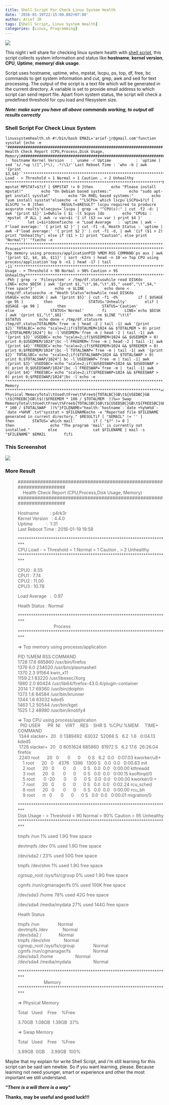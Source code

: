 ```yaml
---
title: Shell Script For Check Linux System Health
date: '2016-01-19T22:15:00.002+07:00'
author: Arief JR
tags: [Shell Script, Linux System Health]
categories: [Linux, Programming]
---
```


![](https://1.bp.blogspot.com/-JrmJyuMKfZo/VpM9sMjasLI/AAAAAAAACtM/0Sm9C3oW6F0/s1600/linux_mono_logo_alt_by_edrp96-d5bqe8i.png)

This night i will share for checking linux system health with [shell script](https://tuxnoob.com/tags/shell-script), this script collects system information and status like **hostname**, **kernel version**, **CPU**, **Uptime**, **memory/ disk usage**.  

Script uses hostname, uptime, who, mpstat, lscpu, ps, top, df, free, bc commands to get system information and cut, grep, awk and sed for text processing. The output of the script is a text file which will be generated in the current directory. A variable is set to provide email address to which script can send report file. Apart from system status, the script will check a predefined threshold for cpu load and filesystem size.  

_**Note: make sure you have all above commands working, to output all results correctly**_  


### Shell Script For Check Linux System

```
linuxsystemhealth.sh #!/bin/bash EMAIL='arief-jr@gmail.com'function sysstat {echo -e "#####################################################################    Health Check Report (CPU,Process,Disk Usage, Memory)#####################################################################Hostname         : `hostname`Kernel Version   : `uname -r`Uptime           : `uptime | sed 's/.*up \([^,]*\), .*/\1/'`Last Reboot Time : `who -b | awk '{print $3,$4}'`*********************************************************************CPU Load - > Threshold < 1 Normal > 1 Caution , > 2 Unhealthy *********************************************************************"MPSTAT=`which mpstat`MPSTAT=$?if [ $MPSTAT != 0 ]then        echo "Please install mpstat!"        echo "On Debian based systems:"        echo "sudo apt-get install sysstat"        echo "On RHEL based systems:"        echo "yum install sysstat"elseecho -e ""LSCPU=`which lscpu`LSCPU=$?if [ $LSCPU != 0 ]then        RESULT=$RESULT" lscpu required to producre acqurate reults"elsecpus=`lscpu | grep -e "^CPU(s):" | cut -f2 -d: | awk '{print $1}'`i=0while [ $i -lt $cpus ]do        echo "CPU$i : `mpstat -P ALL | awk -v var=$i '{ if ($3 == var ) print $4 }' `"        let i=$i+1donefiecho -e "Load Average   : `uptime | awk -F'load average:' '{ print $2 }' | cut -f1 -d,`Heath Status : `uptime | awk -F'load average:' '{ print $2 }' | cut -f1 -d, | awk '{if ($1 > 2) print "Unhealthy"; else if ($1 > 1) print "Caution"; else print "Normal"}'`"fiecho -e "*********************************************************************                             Process*********************************************************************=> Top memory using processs/applicationPID %MEM RSS COMMAND`ps aux | awk '{print $2, $4, $6, $11}' | sort -k3rn | head -n 10`=> Top CPU using process/application`top b -n1 | head -17 | tail -11`*********************************************************************Disk Usage - > Threshold < 90 Normal > 90% Caution > 95 Unhealthy*********************************************************************"df -Pkh | grep -v 'Filesystem' > /tmp/df.statuswhile read DISKdo        LINE=`echo $DISK | awk '{print $1,"\t",$6,"\t",$5," used","\t",$4," free space"}'`        echo -e $LINE         echo done < /tmp/df.statusecho -e "Heath Status"echowhile read DISKdo        USAGE=`echo $DISK | awk '{print $5}' | cut -f1 -d%`        if [ $USAGE -ge 95 ]         then                STATUS='Unhealty'        elif [ $USAGE -ge 90 ]        then                STATUS='Caution'        else                STATUS='Normal'        fi        LINE=`echo $DISK | awk '{print $1,"\t",$6}'`        echo -ne $LINE "\t\t" $STATUS        echo done < /tmp/df.statusrm /tmp/df.statusTOTALMEM=`free -m | head -2 | tail -1| awk '{print $2}'`TOTALBC=`echo "scale=2;if($TOTALMEM<1024 && $TOTALMEM > 0) print 0;$TOTALMEM/1024"| bc -l`USEDMEM=`free -m | head -2 | tail -1| awk '{print $3}'`USEDBC=`echo "scale=2;if($USEDMEM<1024 && $USEDMEM > 0) print 0;$USEDMEM/1024"|bc -l`FREEMEM=`free -m | head -2 | tail -1| awk '{print $4}'`FREEBC=`echo "scale=2;if($FREEMEM<1024 && $FREEMEM > 0) print 0;$FREEMEM/1024"|bc -l`TOTALSWAP=`free -m | tail -1| awk '{print $2}'`TOTALSBC=`echo "scale=2;if($TOTALSWAP<1024 && $TOTALSWAP > 0) print 0;$TOTALSWAP/1024"| bc -l`USEDSWAP=`free -m | tail -1| awk '{print $3}'`USEDSBC=`echo "scale=2;if($USEDSWAP<1024 && $USEDSWAP > 0) print 0;$USEDSWAP/1024"|bc -l`FREESWAP=`free -m |  tail -1| awk '{print $4}'`FREESBC=`echo "scale=2;if($FREESWAP<1024 && $FREESWAP > 0) print 0;$FREESWAP/1024"|bc -l`echo -e "*********************************************************************                     Memory *********************************************************************=> Physical MemoryTotal\tUsed\tFree\t%Free${TOTALBC}GB\t${USEDBC}GB \t${FREEBC}GB\t$(($FREEMEM * 100 / $TOTALMEM  ))%=> Swap MemoryTotal\tUsed\tFree\t%Free${TOTALSBC}GB\t${USEDSBC}GB\t${FREESBC}GB\t$(($FREESWAP * 100 / $TOTALSWAP  ))%"}FILENAME="health-`hostname`-`date +%y%m%d`-`date +%H%M`.txt"sysstat > $FILENAMEecho -e "Reported file $FILENAME generated in current directory." $RESULTif [ "$EMAIL" != '' ] then        STATUS=`which mail`        if [ "$?" != 0 ]         then                echo "The program 'mail' is currently not installed."        else                cat $FILENAME | mail -s "$FILENAME" $EMAIL        fifi
```

### This Screenshot

![](https://3.bp.blogspot.com/-uzcIXGrEN_A/Vp5R0SENZSI/AAAAAAAAC0A/yQ0xUTTE8Yc/s1600/Screenshot_20160119_220514.png)

### More Result

> #####################################################################  
>     Health Check Report (CPU,Process,Disk Usage, Memory)  
> #####################################################################  
>   
>   
> Hostname         : p4rk3r  
> Kernel Version   : 4.4.0  
> Uptime           :  1:31  
> Last Reboot Time : 2016-01-19 19:58  
>   
>   
>   
> \*\*\*\*\*\*\*\*\*\*\*\*\*\*\*\*\*\*\*\*\*\*\*\*\*\*\*\*\*\*\*\*\*\*\*\*\*\*\*\*\*\*\*\*\*\*\*\*\*\*\*\*\*\*\*\*\*\*\*\*\*\*\*\*\*\*\*\*\*  
> CPU Load - > Threshold &lt; 1 Normal &gt; 1 Caution , > 2 Unhealthy  
> \*\*\*\*\*\*\*\*\*\*\*\*\*\*\*\*\*\*\*\*\*\*\*\*\*\*\*\*\*\*\*\*\*\*\*\*\*\*\*\*\*\*\*\*\*\*\*\*\*\*\*\*\*\*\*\*\*\*\*\*\*\*\*\*\*\*\*\*\*  
>   
>   
> CPU0 : 8.55  
> CPU1 : 7.74  
> CPU2 : 11.00  
> CPU3 : 10.78  
>   
> Load Average   :  0.97  
>   
> Heath Status : Normal  
>   
>   
> \*\*\*\*\*\*\*\*\*\*\*\*\*\*\*\*\*\*\*\*\*\*\*\*\*\*\*\*\*\*\*\*\*\*\*\*\*\*\*\*\*\*\*\*\*\*\*\*\*\*\*\*\*\*\*\*\*\*\*\*\*\*\*\*\*\*\*\*\*  
>                              Process  
> \*\*\*\*\*\*\*\*\*\*\*\*\*\*\*\*\*\*\*\*\*\*\*\*\*\*\*\*\*\*\*\*\*\*\*\*\*\*\*\*\*\*\*\*\*\*\*\*\*\*\*\*\*\*\*\*\*\*\*\*\*\*\*\*\*\*\*\*\*  
>   
> =\> Top memory using processs/application  
>   
> PID %MEM RSS COMMAND  
> 1728 17.6 685860 /usr/bin/firefox  
> 1376 6.0 234020 /usr/bin/plasmashell  
> 1370 2.3 91564 kwin_x11  
> 1159 2.1 83220 /usr/libexec/Xorg  
> 1980 2.0 80424 /usr/lib64/firefox-43.0.4/plugin-container  
> 2014 1.7 69360 /usr/bin/dolphin  
> 1373 1.6 64584 /usr/bin/krunner  
> 1344 1.6 63032 kded5  
> 1463 1.2 50544 /usr/bin/kget  
> 1525 1.2 48980 /usr/bin/knotify4  
>   
> =\> Top CPU using process/application  
>   PID USER      PR  NI    VIRT    RES    SHR S  %CPU %MEM     TIME+ COMMAND  
>  1344 slacker+  20   0 1389492  63032  52068 S   6.2  1.6   0:04.13 kded5  
>  1728 slacker+  20   0 8051624 685860  81972 S   6.2 17.6  26:26.04 firefox  
>  2240 root      20   0       0      0      0 S   6.2  0.0   0:07.03 kworker/u8+  
>     1 root      20   0    4376   1396   1300 S   0.0  0.0   0:00.63 init  
>     2 root      20   0       0      0      0 S   0.0  0.0   0:00.00 kthreadd  
>     3 root      20   0       0      0      0 S   0.0  0.0   0:00.15 ksoftirqd/0  
>     5 root       0 -20       0      0      0 S   0.0  0.0   0:00.00 kworker/0:+  
>     7 root      20   0       0      0      0 S   0.0  0.0   0:02.24 rcu_sched  
>     8 root      20   0       0      0      0 S   0.0  0.0   0:00.00 rcu_bh  
>     9 root      rt   0       0      0      0 S   0.0  0.0   0:00.01 migration/0  
>   
> \*\*\*\*\*\*\*\*\*\*\*\*\*\*\*\*\*\*\*\*\*\*\*\*\*\*\*\*\*\*\*\*\*\*\*\*\*\*\*\*\*\*\*\*\*\*\*\*\*\*\*\*\*\*\*\*\*\*\*\*\*\*\*\*\*\*\*\*\*  
> Disk Usage - > Threshold &lt; 90 Normal &gt; 90% Caution > 95 Unhealthy  
> \*\*\*\*\*\*\*\*\*\*\*\*\*\*\*\*\*\*\*\*\*\*\*\*\*\*\*\*\*\*\*\*\*\*\*\*\*\*\*\*\*\*\*\*\*\*\*\*\*\*\*\*\*\*\*\*\*\*\*\*\*\*\*\*\*\*\*\*\*  
>   
> tmpfs /run 1% used 1.9G free space  
>   
> devtmpfs /dev 0% used 1.9G free space  
>   
> /dev/sda2 / 23% used 50G free space  
>   
> tmpfs /dev/shm 1% used 1.9G free space  
>   
> cgroup_root /sys/fs/cgroup 0% used 1.9G free space  
>   
> cgmfs /run/cgmanager/fs 0% used 100K free space  
>   
> /dev/sda3 /home 78% used 42G free space  
>   
> /dev/sda4 /media/mydata 27% used 144G free space  
>   
>   
>   
> Heath Status  
>   
> tmpfs /run               Normal  
> devtmpfs /dev            Normal  
> /dev/sda2 /              Normal  
> tmpfs /dev/shm           Normal  
> cgroup_root /sys/fs/cgroup               Normal  
> cgmfs /run/cgmanager/fs                  Normal  
> /dev/sda3 /home                  Normal  
> /dev/sda4 /media/mydata                  Normal  
>   
> \*\*\*\*\*\*\*\*\*\*\*\*\*\*\*\*\*\*\*\*\*\*\*\*\*\*\*\*\*\*\*\*\*\*\*\*\*\*\*\*\*\*\*\*\*\*\*\*\*\*\*\*\*\*\*\*\*\*\*\*\*\*\*\*\*\*\*\*\*  
>                      Memory  
> \*\*\*\*\*\*\*\*\*\*\*\*\*\*\*\*\*\*\*\*\*\*\*\*\*\*\*\*\*\*\*\*\*\*\*\*\*\*\*\*\*\*\*\*\*\*\*\*\*\*\*\*\*\*\*\*\*\*\*\*\*\*\*\*\*\*\*\*\*  
>   
> =\> Physical Memory  
>   
> Total   Used    Free    %Free  
>   
> 3.70GB  1.08GB  1.39GB  37%  
>   
> =\> Swap Memory  
>   
> Total   Used    Free    %Free  
>   
> 3.99GB  0GB     3.99GB  100%


Maybe that my explain for write Shell Script, and i'm still learning for this script can be said iam newbie. So if you want learning, please. Because learning not need younger, smart or experience and other the most important we still understand.  

**_"There is a will there is a way"_**  

**Thanks, may be useful and good luck!!!**
